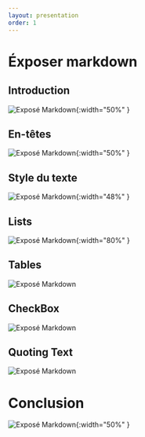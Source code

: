 ```yaml
---
layout: presentation
order: 1
---
```

    
# Éxposer markdown
<!-- new slide -->

## Introduction
![Exposé Markdown](/lab-markdown/3.Exposé-markdown/images/Introduction.png){:width="50%" }

<!-- new slide -->

## En-têtes
![Exposé Markdown](/lab-markdown/3.Exposé-markdown/images/En_tetes.png){:width="50%" }

<!-- new slide -->

## Style du texte
![Exposé Markdown](/lab-markdown/3.Exposé-markdown/images/Font.png){:width="48%" }

<!-- new slide -->

## Lists
![Exposé Markdown](/lab-markdown/3.Exposé-markdown/images/List.png){:width="80%" }

<!-- new slide -->

## Tables
![Exposé Markdown](/lab-markdown/3.Exposé-markdown/images/Table.jpg)

<!-- new slide -->

## CheckBox
![Exposé Markdown](/lab-markdown/3.Exposé-markdown/images/Checkbox.png)

<!-- new slide -->

## Quoting Text
![Exposé Markdown](/lab-markdown/3.Exposé-markdown/images/Quoting.png)
<!-- new slide -->

# Conclusion

![Exposé Markdown](/lab-markdown/3.Exposé-markdown/images/Conclusion.jpg){:width="50%" }